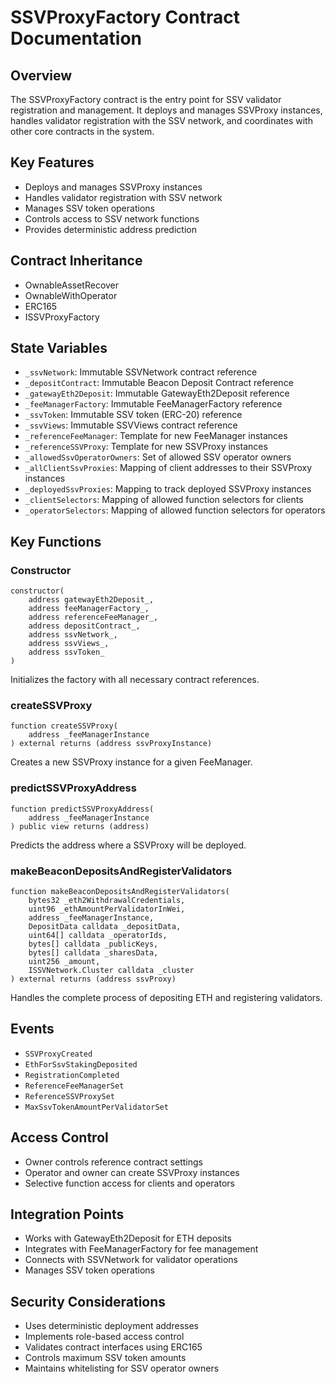 # SSVProxyFactory Contract Documentation

## Overview

The SSVProxyFactory contract is the entry point for SSV validator registration and management. It deploys and manages SSVProxy instances, handles validator registration with the SSV network, and coordinates with other core contracts in the system.

## Key Features

- Deploys and manages SSVProxy instances
- Handles validator registration with SSV network
- Manages SSV token operations
- Controls access to SSV network functions
- Provides deterministic address prediction

## Contract Inheritance

- OwnableAssetRecover
- OwnableWithOperator
- ERC165
- ISSVProxyFactory

## State Variables

- `_ssvNetwork`: Immutable SSVNetwork contract reference
- `_depositContract`: Immutable Beacon Deposit Contract reference
- `_gatewayEth2Deposit`: Immutable GatewayEth2Deposit reference
- `_feeManagerFactory`: Immutable FeeManagerFactory reference
- `_ssvToken`: Immutable SSV token (ERC-20) reference
- `_ssvViews`: Immutable SSVViews contract reference
- `_referenceFeeManager`: Template for new FeeManager instances
- `_referenceSSVProxy`: Template for new SSVProxy instances
- `_allowedSsvOperatorOwners`: Set of allowed SSV operator owners
- `_allClientSsvProxies`: Mapping of client addresses to their SSVProxy instances
- `_deployedSsvProxies`: Mapping to track deployed SSVProxy instances
- `_clientSelectors`: Mapping of allowed function selectors for clients
- `_operatorSelectors`: Mapping of allowed function selectors for operators

## Key Functions

### Constructor

```solidity
constructor(
    address gatewayEth2Deposit_,
    address feeManagerFactory_,
    address referenceFeeManager_,
    address depositContract_,
    address ssvNetwork_,
    address ssvViews_,
    address ssvToken_
)
```

Initializes the factory with all necessary contract references.

### createSSVProxy

```solidity
function createSSVProxy(
    address _feeManagerInstance
) external returns (address ssvProxyInstance)
```

Creates a new SSVProxy instance for a given FeeManager.

### predictSSVProxyAddress

```solidity
function predictSSVProxyAddress(
    address _feeManagerInstance
) public view returns (address)
```

Predicts the address where a SSVProxy will be deployed.

### makeBeaconDepositsAndRegisterValidators

```solidity
function makeBeaconDepositsAndRegisterValidators(
    bytes32 _eth2WithdrawalCredentials,
    uint96 _ethAmountPerValidatorInWei,
    address _feeManagerInstance,
    DepositData calldata _depositData,
    uint64[] calldata _operatorIds,
    bytes[] calldata _publicKeys,
    bytes[] calldata _sharesData,
    uint256 _amount,
    ISSVNetwork.Cluster calldata _cluster
) external returns (address ssvProxy)
```

Handles the complete process of depositing ETH and registering validators.

## Events

- `SSVProxyCreated`
- `EthForSsvStakingDeposited`
- `RegistrationCompleted`
- `ReferenceFeeManagerSet`
- `ReferenceSSVProxySet`
- `MaxSsvTokenAmountPerValidatorSet`

## Access Control

- Owner controls reference contract settings
- Operator and owner can create SSVProxy instances
- Selective function access for clients and operators

## Integration Points

- Works with GatewayEth2Deposit for ETH deposits
- Integrates with FeeManagerFactory for fee management
- Connects with SSVNetwork for validator operations
- Manages SSV token operations

## Security Considerations

- Uses deterministic deployment addresses
- Implements role-based access control
- Validates contract interfaces using ERC165
- Controls maximum SSV token amounts
- Maintains whitelisting for SSV operator owners
